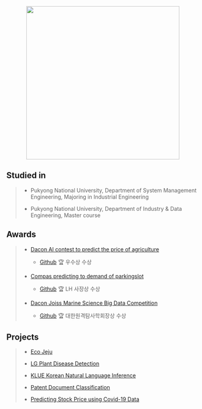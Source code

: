 <p align="center"><img src="https://github.com/jungsungmoon/jungsungmoon/blob/main/KakaoTalk_20220214_152219272.jpg" height="400" /></p>

## Studied in
> - Pukyong National University, Department of System Management Engineering, Majoring in Industrial Engineering
> 
> - Pukyong National University, Department of Industry & Data Engineering, Master course

## Awards
> - [Dacon AI contest to predict the price of agriculture](https://dacon.io/competitions/official/235801/overview/description)
> 
>   - [Github](https://github.com/jungsungmoon/nongsan) 🏆 우수상 수상 
> - [Compas predicting to demand of parkingslot](https://compas.lh.or.kr/subj/competition/info?subjNo=SBJ_2107_003#)
> 
>   - [Github](https://github.com/jungsungmoon/parkingslot) 🏆 LH 사장상 수상 
> - [Dacon Joiss Marine Science Big Data Competition](https://dacon.io/competitions/official/235793/overview/description)
> 
>   - [Github](https://github.com/jungsungmoon/joiss) 🏆 대한원격탐사학회장상 수상 

## Projects
> - [Eco Jeju](https://github.com/jungsungmoon/ecojeju)
> 
> - [LG Plant Disease Detection](https://github.com/jungsungmoon/lg_farm)
> 
> - [KLUE Korean Natural Language Inference](https://github.com/jungsungmoon/KLUE)
> 
> - [Patent Document Classification](https://github.com/jungsungmoon/kobert_ipc_classification)
> 
> - [Predicting Stock Price using Covid-19 Data](https://github.com/jungsungmoon/stock_price)

